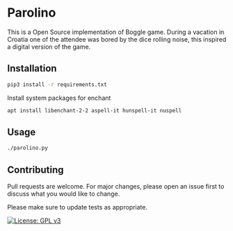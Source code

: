 # Parolino

This is a Open Source implementation of Boggle game.
During a vacation in Croatia one of the attendee was bored by the dice rolling noise, this inspired a digital version of the game.

## Installation


```bash
pip3 install -r requirements.txt
```

Install system packages for enchant
```bash
apt install libenchant-2-2 aspell-it hunspell-it nuspell
```


## Usage

```bash
./parolino.py
```

## Contributing

Pull requests are welcome. For major changes, please open an issue first
to discuss what you would like to change.

Please make sure to update tests as appropriate.


[![License: GPL v3](https://img.shields.io/badge/License-GPLv3-blue.svg)](https://www.gnu.org/licenses/gpl-3.0)
